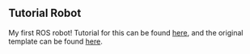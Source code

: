 ## Tutorial Robot

My first ROS robot! Tutorial for this can be found [here](https://youtu.be/OWeLUSzxMsw?si=WDy_eeZDkY4Om2f2), and the original template can be found [here](https://github.com/joshnewans/my_bot).
